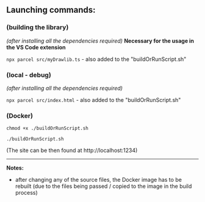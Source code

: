## Launching commands:
### **(building the library)**
*(after installing all the dependencies required)*
**Necessary for the usage in the VS Code extension**

`npx parcel src/myDrawlib.ts` - also added to the "buildOrRunScript.sh"

### **(local - debug)**
*(after installing all the dependencies required)*

`npx parcel src/index.html` - also added to the "buildOrRunScript.sh"

### **(Docker)**

`chmod +x ./buildOrRunScript.sh`

`./buildOrRunScript.sh`

(The site can be then found at http://localhost:1234)

___
**Notes:**
- after changing any of the source files, the Docker image has to be rebuilt (due to the files being passed / copied to the image in the build process)
